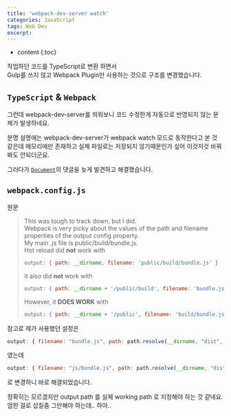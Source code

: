 ```yaml
---
title: 'webpack-dev-server watch'
categories: JavaScript
tags: Web Dev
excerpt:
---
```


<!-- prettier-ignore -->
* content
{:toc}

작업하던 코드를 TypeScript로 변환 하면서  
Gulp를 쓰지 않고 Webpack Plugin만 사용하는 것으로 구조를 변경했습니다.

## `TypeScript` & `Webpack`

그런데 webpack-dev-server를 띄워보니
코드 수정한게 자동으로 반영되지 않는 문제가 발생하네요.

분명 설명에는 webpack-dev-server가 webpack watch 모드로 동작한다고 본 것 같은데
메모리에만 존재하고 실제 파일로는 저장되지 않기때문인가 싶어 이것저것 바꿔봐도 안되더군요.

그러다가 [`Document`](https://webpack.github.io/docs/webpack-dev-server.html)의 댓글을 늦게 발견하고 해결했습니다.

## `webpack.config.js`

원문

> This was tough to track down, but I did.  
> Webpack is very picky about the values of the path and filename properties of the output config property.  
> My main .js file is public/build/bundle.js.  
> Hot reload did **not** work with
>
> ```js
> output: { path: __dirname, filename: 'public/build/bundle.js' }
> ```
>
> It also did **not** work with
>
> ```js
> output: { path: __dirname + '/public/build', filename: 'bundle.js' }
> ```
>
> However, it **DOES WORK** with
>
> ```js
> output: { path: __dirname + '/public', filename: 'build/bundle.js' }
> ```

참고로 제가 사용했던 설정은

```js
output: { filename: "bundle.js", path: path.resolve(__dirname, "dist", "js") }
```

였는데

```js
output: { filename: "js/bundle.js", path: path.resolve(__dirname, "dist") }
```

로 변경하니 바로 해결되었습니다.

정확히는 모르겠지만 output path 를 실제 working path 로 지정해야 하는 것 같네요.  
엄한 걸로 삽질좀 그만해야 하는데.. 하아..
